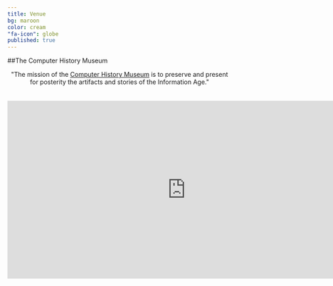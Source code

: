 ```yaml
---
title: Venue
bg: maroon
color: cream
"fa-icon": globe
published: true
---
```









##The Computer History Museum

<div><center>"The mission of the <a href="http://www.computerhistory.org/">Computer History Museum</a> is to preserve and present for posterity the artifacts and stories of the Information Age."<br><br><br></div>   




<div class="icontain">
<iframe src="https://www.google.com/maps/embed?pb=!1m18!1m12!1m3!1d2987.653062430818!2d-122.07744276204133!3d37.41425538505117!2m3!1f0!2f0!3f0!3m2!1i1024!2i768!4f13.1!3m3!1m2!1s0x808fb7569249b39b%3A0xea8071641d7ef4f2!2sComputer+History+Museum!5e0!3m2!1sen!2sus!4v1440897383880" width="800" height="400" frameborder="0" style="border:0" allowfullscreen></iframe>
</div>
